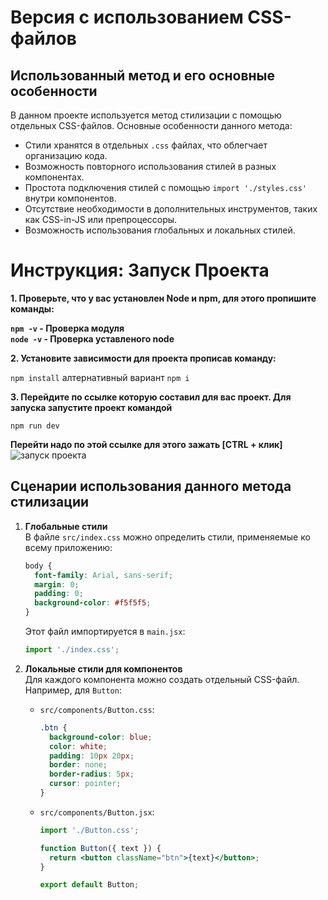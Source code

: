 # Версия с использованием CSS-файлов

## Использованный метод и его основные особенности

В данном проекте используется метод стилизации с помощью отдельных CSS-файлов. Основные особенности данного метода:

- Стили хранятся в отдельных `.css` файлах, что облегчает организацию кода.
- Возможность повторного использования стилей в разных компонентах.
- Простота подключения стилей с помощью `import './styles.css'` внутри компонентов.
- Отсутствие необходимости в дополнительных инструментов, таких как CSS-in-JS или препроцессоры.
- Возможность использования глобальных и локальных стилей.

# Инструкция: Запуск Проекта
**1. Проверьте, что у вас установлен Node и npm, для этого пропишите команды:**

**`npm -v` - Проверка модуля** <br>
**`node -v` - Проверка уставленого node** <br>

**2. Установите зависимости для проекта прописав команду:**

`npm install` алтернативный вариант `npm i`

**3. Перейдите по ссылке которую составил для вас проект.
Для запуска запустите проект командой**

`npm run dev`

**Перейти надо по этой ссылке для этого зажать [CTRL + клик]**<br>
![запуск проекта](https://i.imgur.com/DWQqPzd.png)

## Сценарии использования данного метода стилизации

1. **Глобальные стили**  
   В файле `src/index.css` можно определить стили, применяемые ко всему приложению:
   ```css
   body {
     font-family: Arial, sans-serif;
     margin: 0;
     padding: 0;
     background-color: #f5f5f5;
   }
   ```
   Этот файл импортируется в `main.jsx`:
   ```jsx
   import './index.css';
   ```

2. **Локальные стили для компонентов**  
   Для каждого компонента можно создать отдельный CSS-файл. Например, для `Button`:
   - `src/components/Button.css`:
     ```css
     .btn {
       background-color: blue;
       color: white;
       padding: 10px 20px;
       border: none;
       border-radius: 5px;
       cursor: pointer;
     }
     ```
   - `src/components/Button.jsx`:
     ```jsx
     import './Button.css';
     
     function Button({ text }) {
       return <button className="btn">{text}</button>;
     }
     
     export default Button;
     ```